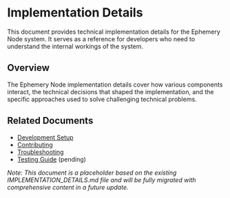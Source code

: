 # Implementation Details

This document provides technical implementation details for the Ephemery Node system. It serves as a reference for developers who need to understand the internal workings of the system.

## Overview

The Ephemery Node implementation details cover how various components interact, the technical decisions that shaped the implementation, and the specific approaches used to solve challenging technical problems.

## Related Documents

- [Development Setup](./DEVELOPMENT_SETUP.md)
- [Contributing](./CONTRIBUTING.md)
- [Troubleshooting](./TROUBLESHOOTING.md)
- [Testing Guide](./TESTING_GUIDE.md) (pending)

*Note: This document is a placeholder based on the existing IMPLEMENTATION_DETAILS.md file and will be fully migrated with comprehensive content in a future update.*
